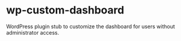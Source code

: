 # wp-custom-dashboard
WordPress plugin stub to customize the dashboard for users without administrator access.
